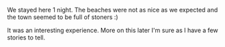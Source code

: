 We stayed here 1 night. The beaches were not as nice as we expected and the town seemed to be full of stoners :)

It was an interesting experience. More on this later I'm sure as I have a few stories to tell.

